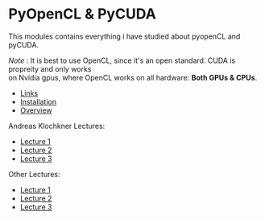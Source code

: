 # PyOpenCL & PyCUDA
This modules contains everything i have studied about pyopenCL and pyCUDA.   
  
_Note_ : It is best to use OpenCL, since it's an open standard. CUDA is propreity and only works   
on Nvidia gpus, where OpenCL works on all hardware: **Both GPUs & CPUs**.  
   
   * [Links](./links.md)
   * [Installation](./Installation.md)
   * [Overview](./Overview.md)
   
Andreas Klochkner Lectures:

  * [Lecture 1](./Lecture1.md)
  * [Lecture 2](./Lecture2.md)
  * [Lecture 3](./Lecture3.md)

Other Lectures:

   * [Lecture 1](./Lec1.md)
   * [Lecture 2](./Lec2.md)
   * [Lecture 3](./Lec3.md)

